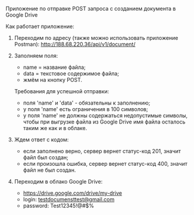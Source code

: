 Приложение по отправке POST запроса с созданием документа в Google Drive

Как работает приложение:

1. Переходим по адресу (также можно использовать приложение Postman):
   http://188.68.220.36/api/v1/document/


2. Заполняем поля:
   - name = название файла;
   - data = текстовое содержимое файла;
   - жмём на кнопку POST.

   Требования для успешной отправки:
    - поля 'name' и 'data' - обязательны к заполнению;
    - у поля 'name' есть ограничения в 100 символов;
    - у поля 'name' не должны содержаться недопустимые символы, чтобы при выгрузке файла из Google Drive имя файла осталось таким же как и в облаке.


3. Ждем ответ с кодом:
   - если заполнено верно, сервер вернет статус-код 201, значит файл был создан;
   - если произошла ошибка, сервер вернет статус-код 400, значит файл не был создан.


4. Переходим в облако Google Drive:
   - https://drive.google.com/drive/my-drive
   - login: testdocumensttest@gmail.com
   - password: Test12345!@#$%
